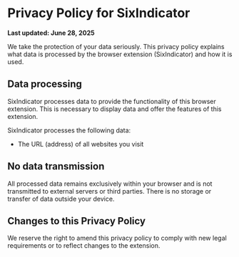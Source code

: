 # Privacy Policy for SixIndicator

**Last updated: June 28, 2025**

We take the protection of your data seriously. This privacy policy explains what data is processed by the browser extension (SixIndicator) and how it is used.

## Data processing

SixIndicator processes data to provide the functionality of this browser extension. This is necessary to display data and offer the features of this extension.

SixIndicator processes the following data:

- The URL (address) of all websites you visit

## No data transmission

All processed data remains exclusively within your browser and is not transmitted to external servers or third parties. There is no storage or transfer of data outside your device.

## Changes to this Privacy Policy

We reserve the right to amend this privacy policy to comply with new legal requirements or to reflect changes to the extension.
